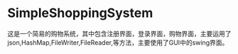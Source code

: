 # SimpleShoppingSystem
这是一个简易的购物系统，其中包含注册界面，登录界面，购物界面，主要运用了json,HashMap,FileWriter,FileReader,等方法，主要使用了GUI中的swing界面。
